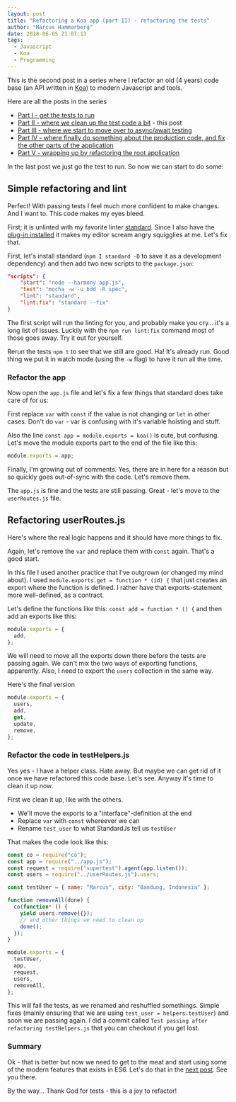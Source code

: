 ```yaml
---
layout: post
title: "Refactoring a Koa app (part II) - refactoring the tests"
author: "Marcus Hammarberg"
date: 2018-06-05 21:07:13
tags:
  - Javascript
  - Koa
  - Programming
---
```


This is the second post in a series where I refactor an old (4 years) code base (an API written in [Koa](http://koajs.com)) to modern Javascript and tools.

Here are all the posts in the series

- [Part I - get the tests to run](http://www.marcusoft.net/2018/06/refactoring-an-old-koa-or-how-i-learned-a-lot-modern-javascript.html)
- [Part II - where we clean up the test code a bit](http://www.marcusoft.net/2018/06/refactoring-an-old-koa-or-how-i-learned-a-lot-modern-javascript_ii.html) - this post
- [Part III - where we start to move over to async/await testing](http://www.marcusoft.net/2018/06/refactoring-an-old-koa-or-how-i-learned-a-lot-modern-javascript_iii.html)
- [Part IV - where finally do something about the production code, and fix the other parts of the application](http://www.marcusoft.net/2018/06/refactoring-an-old-koa-or-how-i-learned-a-lot-modern-javascript_iv.html)
- [Part V - wrapping up by refactoring the root application](http://www.marcusoft.net/2018/06/refactoring-an-old-koa-or-how-i-learned-a-lot-modern-javascript_v.html)

<!-- excerpt-end -->

In the last post we just go the test to run. So now we can start to do some:

## Simple refactoring and lint

Perfect! With passing tests I feel much more confident to make changes. And I want to. This code makes my eyes bleed.

First; it is unlinted with my favorite linter [standard](https://standardjs.com/). Since I also have the [plug-in installed](https://marketplace.visualstudio.com/items?itemName=chenxsan.vscode-standardjs) it makes my editor scream angry squigglies at me. Let's fix that.

First, let's install standard (`npm I standard -D` to save it as a development dependency) and then add two new scripts to the `package.json`:

```json
"scripts": {
    "start": "node --harmony app.js",
    "test": "mocha -w -u bdd -R spec",
    "lint": "standard",
    "lint:fix": "standard --fix"
}
```

The first script will run the linting for you, and probably make you cry… it's a long list of issues. Luckily with the `npm run lint:fix` command most of those goes away. Try it out for yourself.

Rerun the tests `npm t` to see that we still are good. Ha! It's already run. Good thing we put it in watch mode (using the `-w` flag) to have it run all the time.

### Refactor the app

Now open the `app.js` file and let's fix a few things that standard does take care of for us:

First replace `var` with `const` if the value is not changing or `let` in other cases. Don't do `var` - var is confusing with it's variable hoisting and stuff.

Also the line `const app = module.exports = koa()` is cute, but confusing. Let's move the module exports part to the end of the file like this:

```javascript
module.exports = app;
```

Finally, I'm growing out of comments. Yes, there are in here for a reason but so quickly goes out-of-sync with the code. Let's remove them.

The `app.js` is fine and the tests are still passing. Great - let's move to the `userRoutes.js` file.

## Refactoring userRoutes.js

Here's where the real logic happens and it should have more things to fix.

Again, let's remove the `var` and replace them with `const` again. That's a good start.

In this file I used another practice that I've outgrown (or changed my mind about). I used `module.exports.get = function * (id) {` that just creates an export where the function is defined. I rather have that exports-statement more well-defined, as a contract.

Let's define the functions like this: `const add = function * () {` and then add an exports like this:

```javascript
module.exports = {
  add,
};
```

We will need to move all the exports down there before the tests are passing again. We can't mix the two ways of exporting functions, apparently. Also, I need to export the `users` collection in the same way.

Here's the final version

```javascript
module.exports = {
  users,
  add,
  get,
  update,
  remove,
};
```

### Refactor the code in testHelpers.js

Yes yes - I have a helper class. Hate away. But maybe we can get rid of it once we have refactored this code base. Let's see. Anyway it's time to clean it up now.

First we clean it up, like with the others.

- We'll move the exports to a "interface"-definition at the end
- Replace `var` with `const` whereever we can
- Rename `test_user` to what StandardJs tell us `testUser`

That makes the code look like this:

```javascript
const co = require("co");
const app = require("../app.js");
const request = require("supertest").agent(app.listen());
const users = require("../userRoutes.js").users;

const testUser = { name: "Marcus", city: "Bandung, Indonesia" };

function removeAll(done) {
  co(function* () {
    yield users.remove({});
    // and other things we need to clean up
    done();
  });
}

module.exports = {
  testUser,
  app,
  request,
  users,
  removeAll,
};
```

This will fail the tests, as we renamed and reshuffled somethings. Simple fixes (mainly ensuring that we are using `test_user = helpers.testUser`) and soon we are passing again. I did a commit called `Test passing after refactoring testHelpers.js` that you can checkout if you get lost.

### Summary

Ok - that is better but now we need to get to the meat and start using some of the modern features that exists in ES6. Let's do that in the [next post](http://www.marcusoft.net/2018/06/refactoring-an-old-koa-or-how-i-learned-a-lot-modern-javascript_iii.html). See you there.

By the way… Thank God for tests - this is a joy to refactor!
